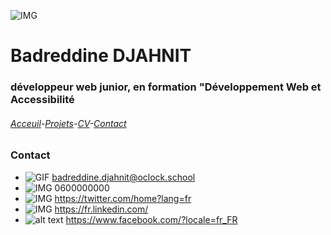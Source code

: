 ![IMG](https://media.istockphoto.com/id/1210436589/fr/vectoriel/une-ligne-de-style-paris-ville-horizon-simple-vecteur-de-style-minimaliste-moderne.jpg?s=1024x1024&w=is&k=20&c=DTldORXpR6wcsYHb6VmZVIPt1919n7QQbFMGS-MVars=)
# Badreddine DJAHNIT
### développeur web junior, en formation "Développement Web et Accessibilité
###### [Acceuil](https://github.com/BDJAHNIT)-[Projets](projets.md)-[CV](CV.md)-[Contact](Contact.md)
### Contact
- ![GIF](https://img.icons8.com/?size=128&id=bEuPsJMbDeHW&format=png) badreddine.djahnit@oclock.school
- ![IMG](https://icones8.fr/vue-static/landings/animated-icons-new/icons/windows-10/phonelink-ring/phonelink-ring_128.gif) 0600000000
- ![IMG](http://raw.githubusercontent.com/hussainweb/hussainweb/73f2376ce64259a6b60eb044a919a76a73fcd3b0/icons/twitter.png) https://twitter.com/home?lang=fr
- ![IMG](https://raw.githubusercontent.com/hussainweb/hussainweb/73f2376ce64259a6b60eb044a919a76a73fcd3b0/icons/linkedin.png) https://fr.linkedin.com/
- ![alt text](https://img.icons8.com/?size=2x&id=qwzAoTEWRtn7&format=png) https://www.facebook.com/?locale=fr_FR